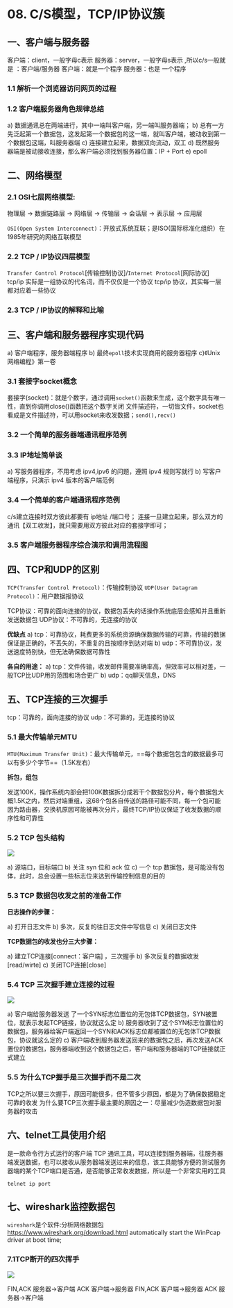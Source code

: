 # 08. C/S模型，TCP/IP协议簇

## 一、客户端与服务器
客户端：client，一般字母c表示
服务器：server，一般字母s表示 ,所以c/s一般就是 ：客户端/服务器
客户端：就是一个程序
服务器：也是 一个程序

### 1.1 解析一个浏览器访问网页的过程

### 1.2 客户端服务器角色规律总结
a) 数据通讯总在两端进行，其中一端叫客户端，另一端叫服务器端；
b) 总有一方先泛起第一个数据包，这发起第一个数据包的这一端，就叫客户端，被动收到第一个数据包这端，叫服务器端
c) 连接建立起来，数据双向流动，双工
d) 既然服务器端是被动接收连接，那么客户端必须找到服务器位置：IP + Port
e) epoll

## 二、网络模型
### 2.1 OSI七层网络模型:
物理层 -> 数据链路层 -> 网络层 -> 传输层 -> 会话层 -> 表示层 -> 应用层

`OSI(Open System Interconnect)`：开放式系统互联；是ISO(国际标准化组织）在1985年研究的网络互联模型

### 2.2 TCP / IP协议四层模型
`Transfer Control Protocol`[传输控制协议]/`Internet Protocol`[网际协议]
tcp/ip 实际是一组协议的代名词，而不仅仅是一个协议
tcp/ip 协议，其实每一层都对应着一些协议

### 2.3 TCP / IP协议的解释和比喻
## 三、客户端和服务器程序实现代码
a) 客户端程序，服务器端程序
b) 最终`epoll`技术实现商用的服务器程序
c)《Unix网络编程》第一卷

### 3.1 套接字socket概念
套接字(socket)：就是个数字，通过调用`socket()`函数来生成，这个数字具有唯一性，直到你调用close()函数把这个数字关闭
文件描述符，一切皆文件，socket也看成是文件描述符，可以用socket来收发数据；`send(),recv()`

### 3.2 一个简单的服务器端通讯程序范例

### 3.3 IP地址简单谈
a) 写服务器程序，不用考虑 ipv4,ipv6 的问题，遵照 ipv4 规则写就行
b) 写客户端程序，只演示 ipv4 版本的客户端范例

### 3.4 一个简单的客户端通讯程序范例
c/s建立连接时双方彼此都要有 ip地址 /端口号；
连接一旦建立起来，那么双方的通讯【双工收发】，就只需要用双方彼此对应的套接字即可；

### 3.5 客户端服务器程序综合演示和调用流程图
## 四、TCP和UDP的区别
`TCP(Transfer Control Protocol)`：传输控制协议
`UDP(User Datagram Protocol)`：用户数据报协议

TCP协议：可靠的面向连接的协议，数据包丢失的话操作系统底层会感知并且重新发送数据包
UDP协议：不可靠的，无连接的协议

**优缺点**
a) tcp：可靠协议，耗费更多的系统资源确保数据传输的可靠，传输的数据保证是正确的，不丢失的，不重复的且按顺序到达对端
b) udp：不可靠协议，发送速度特别快，但无法确保数据可靠性

**各自的用途：**
a) tcp：文件传输，收发邮件需要准确率高，但效率可以相对差，一般TCP比UDP用的范围和场合更广
b) udp：qq聊天信息，DNS

## 五、TCP连接的三次握手
tcp：可靠的，面向连接的协议
udp：不可靠的，无连接的协议

### 5.1 最大传输单元MTU
`MTU(Maximum Transfer Unit)`：最大传输单元，==每个数据包包含的数据最多可以有多少个字节==（1.5K左右）

**拆包，组包**

发送100K，操作系统内部会把100K数据拆分成若干个数据包分片，每个数据包大概1.5K之内，然后对端重组，这68个包各自传送的路径可能不同，每一个包可能因为路由器，交换机原因可能被再次分片，最终TCP/IP协议保证了收发数据的顺序性和可靠性

### 5.2 TCP 包头结构
![](images/TCP包头结构.png)

a) 源端口，目标端口
b) 关注 syn 位和 ack 位
c) 一个 tcp 数据包，是可能没有包体，此时，总会设置一些标志位来达到传输控制信息的目的

### 5.3 TCP 数据包收发之前的准备工作
**日志操作的步骤：**

a) 打开日志文件
b) 多次，反复的往日志文件中写信息
c) 关闭日志文件

**TCP数据包的收发也分三大步骤：**

a) 建立TCP连接[connect：客户端] ，三次握手
b) 多次反复的数据收发[read/wirte]
c) 关闭TCP连接[close]

### 5.4 TCP 三次握手建立连接的过程
![](images/三次握手.png)

a) 客户端给服务器发送 了一个SYN标志位置位的无包体TCP数据包，SYN被置位，就表示发起TCP链接，协议就这么定
b) 服务器收到了这个SYN标志位置位的数据包，服务器给客户端返回一个SYN和ACK标志位都被置位的无包体TCP数据包，协议就这么定的
c) 客户端收到服务器发送回来的数据包之后，再次发送ACK置位的数据包，服务器端收到这个数据包之后，客户端和服务器端的TCP链接就正式建立

### 5.5 为什么TCP握手是三次握手而不是二次
TCP之所以要三次握手，原因可能很多，但不管多少原因，都是为了确保数据稳定可靠的收发
为什么要TCP三次握手最主要的原因之一：尽量减少伪造数据包对服务器的攻击

## 六、telnet工具使用介绍
是一款命令行方式运行的客户端 TCP 通讯工具，可以连接到服务器端，往服务器端发送数据，也可以接收从服务器端发送过来的信息，该工具能够方便的测试服务器端的某个TCP端口是否通，是否能够正常收发数据，所以是一个非常实用的工具

`telnet ip port`

## 七、wireshark监控数据包
`wireshark`是个软件:分析网络数据包
https://www.wireshark.org/download.html
automatically start the WinPcap driver at boot time;

### 7.1TCP断开的四次挥手
![](images/四次挥手.png)

FIN,ACK   服务器->客户端
ACK       客户端->服务器 
FIN,ACK   客户端->服务器
ACK       服务器->客户端

